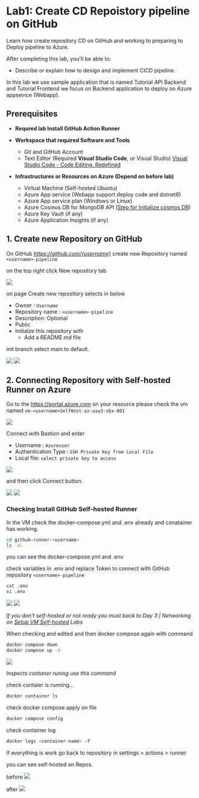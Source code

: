 # Lab1: Create CD Repoistory pipeline on GitHub

Learn how create repository CD on GitHub and working to preparing to Deploy pipeline to Azure.

After completing this lab, you'll be able to:

- Describe or explain how to design and implement CICD pipeline.


In this lab we use sample application that is named Tutorial API Backend and Tutorial Frontend we focus on Backend application to deploy on Azure appsevice (Webapp).

## Prerequisites

- <b>Requred lab Install GitHub Action Runner</b>
- <b>Workspace that required Software and Tools</b>
    - Git and GitHub Account
    - Text Editor (Required <b>Visual Studio Code</b>, or Visual Studio) [Visual Studio Code - Code Editing. Redefined](https://code.visualstudio.com/)

- <b>Infrastructures or Resources on Azure (Depend on before lab)</b>
    - Virtual Machine (Self-hosted Ubuntu)
    - Azure App service (Webapp support deploy code and dotnet6) 
    - Azure App service plan (Windows or Linux)
    - Azure Cosmos DB for MongoDB API ([Step for Initialize cosmos DB](./init-cosmos-db.md))
    - Azure Key Vault (if any)
    - Azure Application Insights (if any)

## 1. Create new Repository on GitHub

On GitHub <i>https://github.com/{username}</i> create new Repository named ```<username>-pipeline```

on the top right click New repository tab

<img src="../src/new-repo-on-profile.png">

on page Create new repository selects in below

- Owner : `Username`
- Repository name : `<username>-pipeline`
- Description: Optional
- Public
- Initialze this repository with
    - Add a README.md file

init branch select main to default.

<img src="../src/create-new-repo-cd.png">

<img src="../src/first-repo-cd.png">

## 2. Connecting Repository with Self-hosted Runner on Azure

Go to the https://portal.azure.com on your resource please check the vm named `vm-<username>SelfHost-az-usw3-sbx-001`

<img src="../src/rg-vm-selfhosted.png">

Connect with Bastion and enter

- Username : `Azureuser`
- Authentication Type : `SSH Private Key from Local File`
- Local file: `select private key to access`

<img src="../src/overview-vm-selfhost-connect-bastion.png">

and then click Connect button.

<img src="../src/vm-connect-login.png">

<img src="../src/in-vm-login.png">

### Checking Install GitHub Self-hosted Runner

In the VM check the docker-compose.yml and .env already and conatainer has working.

```bash
cd github-runner-<username>
ls -al
```

you can see the docker-compose.yml and .env

check variables in .env and replace Token to connect with GitHub repository `<username>-pipeline`

```bash
cat .env
vi .env
```

<img src="../src/check-docker-compose-file.png">

<img src="../src/edit-env.png">


*If you don't self-hosted or not ready you must back to Day 3 | Networking on [Setup VM Self-hosted](https://mimotech.atlassian.net/wiki/spaces/CDC/pages/12863209535/Day+03+Labs+-+Networking+and+VM#Install-Self-hosted-Github-Runner) Labs*

When checking and edited and then docker compose again with command

```bash
docker compose down
docker compose up -d
```

<img src="../src/run-docker-compse-d.png">

 
*Inspects contaner runing use this command*

check contaier is running...

```bash
docker container ls
```

check docker compose apply on file

```bash
docker compose config
```

check container log

```bash
docker logs <container-name> -f
```

If everything is work go back to repository in settings > actions > runner

you can see self-hosted on Repos.

before
<img src="../src/repo-selfhost-runner-no.png">

after
<img src="../src/repo-selfhost-runner-runing.png">
